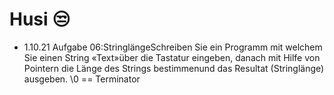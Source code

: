 # Husi 😒

* 1.10.21 Aufgabe 06:StringlängeSchreiben Sie ein Programm mit welchem Sie einen String «Text»über die Tastatur eingeben, danach mit Hilfe von Pointern die Länge des Strings bestimmenund das Resultat (Stringlänge) ausgeben. \0 == Terminator
